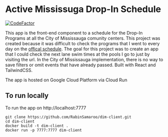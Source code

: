# Active Mississuga Drop-In Schedule
[![CodeFactor](https://www.codefactor.io/repository/github/rabinsamaroo/dim-client/badge)](https://www.codefactor.io/repository/github/rabinsamaroo/dim-client)

This app is the front-end component to a schedule for the Drop-In Programs at all the City of Mississauga comunity centers. This project was created because it was difficult to check the programs that I went to every day on the [offical schedule](https://activemississauga.ca/#!drop-in-programs?page=1&view=calendar). The goal for this project was to create an app that I could check the next lane swim times at the pools I go to just by visiting the url. In the City of Mississauga implementation, there is no way to save filters or omit events that have already passed. Built with React and TailwindCSS.

The app is hosted on Google Cloud Platform via Cloud Run

## To run locally

To run the app on http://localhost:7777

```
git clone https://github.com/RabinSamaroo/dim-client.git
cd dim-client
docker build -t dim-client .
docker run -p 7777:7777 dim-client
```
